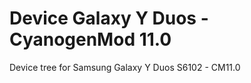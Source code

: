 Device Galaxy Y Duos - CyanogenMod 11.0
=====================================

Device tree for Samsung Galaxy Y Duos S6102 - CM11.0
